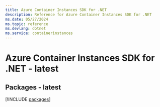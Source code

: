 ```yaml
---
title: Azure Container Instances SDK for .NET
description: Reference for Azure Container Instances SDK for .NET
ms.date: 05/27/2024
ms.topic: reference
ms.devlang: dotnet
ms.service: containerinstances
---
```

# Azure Container Instances SDK for .NET - latest
## Packages - latest
[!INCLUDE [packages](container-instances-index.md)]